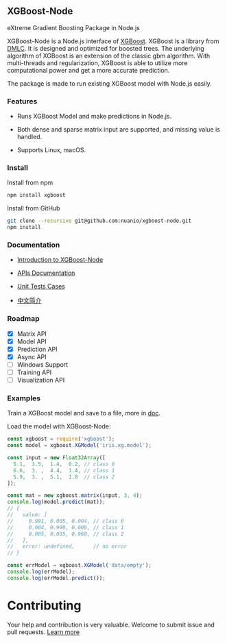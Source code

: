 ## XGBoost-Node

eXtreme Gradient Boosting Package in Node.js

XGBoost-Node is a Node.js interface of [XGBoost](https://github.com/dmlc/xgboost). XGBoost is a library from [DMLC](http://dmlc.ml/). It is designed and optimized for boosted trees. The underlying algorithm of XGBoost is an extension of the classic gbm algorithm. With multi-threads and regularization, XGBoost is able to utilize more computational power and get a more accurate prediction.

The package is made to run existing XGBoost model with Node.js easily.

### Features

+ Runs XGBoost Model and make predictions in Node.js.

+ Both dense and sparse matrix input are supported, and missing value is handled.

+ Supports Linux, macOS.

### Install

Install from npm

```bash
npm install xgboost
```

Install from GitHub

```bash
git clone --recursive git@github.com:nuanio/xgboost-node.git
npm install
```

### Documentation

+ [Introduction to XGBoost-Node](./doc/intro.md)

+ [APIs Documentation](./doc/api.md)

+ [Unit Tests Cases](./test/base.js)

+ [中文简介](./doc/intro_zh.md)

### Roadmap

+ [x] Matrix API
+ [x] Model API
+ [x] Prediction API
+ [x] Async API
+ [ ] Windows Support
+ [ ] Training API
+ [ ] Visualization API

### Examples

Train a XGBoost model and save to a file, more in [doc](./doc/intro.md#user-content-usage).

Load the model with XGBoost-Node:

```javascript
const xgboost = require('xgboost');
const model = xgboost.XGModel('iris.xg.model');

const input = new Float32Array([
  5.1,  3.5,  1.4,  0.2, // class 0
  6.6,  3. ,  4.4,  1.4, // class 1
  5.9,  3. ,  5.1,  1.8  // class 2
]);

const mat = new xgboost.matrix(input, 3, 4);
console.log(model.predict(mat));
// {
//   value: [
//     0.991, 0.005, 0.004, // class 0
//     0.004, 0.990, 0.006, // class 1
//     0.005, 0.035, 0.960, // class 2
//   ],
//   error: undefined,      // no error
// }

const errModel = xgboost.XGModel('data/empty');
console.log(errModel);
console.log(errModel.predict());
```

# Contributing

Your help and contribution is very valuable. Welcome to submit issue and pull requests. [Learn more](./.github/CONTRIBUTING.md)
